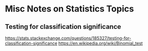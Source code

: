 # Misc Notes on Statistics Topics

## Testing for classification significance

https://stats.stackexchange.com/questions/185327/testing-for-classification-significance
https://en.wikipedia.org/wiki/Binomial_test
